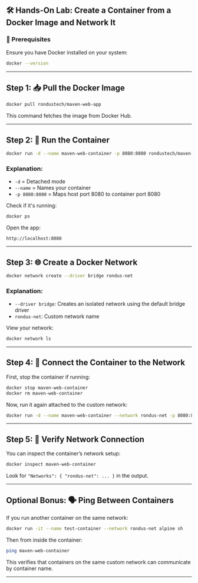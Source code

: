 ## 🛠️ Hands-On Lab: Create a Container from a Docker Image and Network It

### 🔧 Prerequisites

Ensure you have Docker installed on your system:

```bash
docker --version
```

---

## Step 1: 📥 Pull the Docker Image

```bash
docker pull rondustech/maven-web-app
```

This command fetches the image from Docker Hub.

---

## Step 2: 🚀 Run the Container

```bash
docker run -d --name maven-web-container -p 8080:8080 rondustech/maven-web-app
```

### Explanation:

* `-d` = Detached mode
* `--name` = Names your container
* `-p 8080:8080` = Maps host port 8080 to container port 8080

Check if it's running:

```bash
docker ps
```

Open the app:

```
http://localhost:8080
```

---

## Step 3: 🌐 Create a Docker Network

```bash
docker network create --driver bridge rondus-net
```

### Explanation:

* `--driver bridge`: Creates an isolated network using the default bridge driver
* `rondus-net`: Custom network name

View your network:

```bash
docker network ls
```

---

## Step 4: 🔗 Connect the Container to the Network

First, stop the container if running:

```bash
docker stop maven-web-container
docker rm maven-web-container
```

Now, run it again attached to the custom network:

```bash
docker run -d --name maven-web-container --network rondus-net -p 8080:8080 rondustech/maven-web-app
```

---

## Step 5: 🧪 Verify Network Connection

You can inspect the container’s network setup:

```bash
docker inspect maven-web-container
```

Look for `"Networks": { "rondus-net": ... }` in the output.

---

## Optional Bonus: 🗣️ Ping Between Containers

If you run another container on the same network:

```bash
docker run -it --name test-container --network rondus-net alpine sh
```

Then from inside the container:

```sh
ping maven-web-container
```

This verifies that containers on the same custom network can communicate by container name.

---


